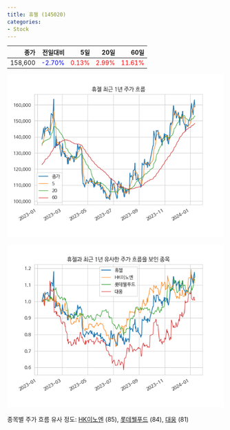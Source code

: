 ```yaml
---
title: 휴젤 (145020)
categories:
- Stock
---
```


|종가|전일대비|5일|20일|60일|
|---:|-------:|--:|---:|---:|
|158,600|<span style="color: blue">-2.70%</span>|<span style="color: red">0.13%</span>|<span style="color: red">2.99%</span>|<span style="color: red">11.61%</span>|


<!-- more -->

![145020](/assets/images/stock/145020.png)

![145020](/assets/images/stock/145020_sim.png)

종목별 주가 흐름 유사 정도:
[HK이노엔](/stock/195940/) (85),
[롯데웰푸드](/stock/280360/) (84),
[대웅](/stock/003090/) (81)